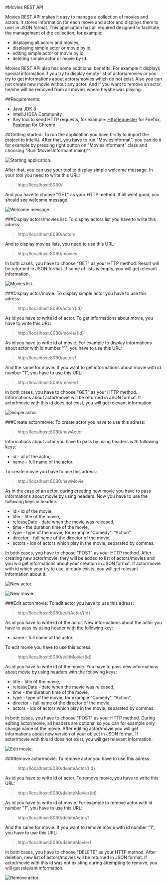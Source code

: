 #Movies REST API

Movies REST API makes it easy to manage a collection of movies and actors. It stores information for each movie and actor and displays them to user in JSON format. This application has all required designed to facilitate the management of the collection, for example:

- displaying all actors and movies,
- displaying simple actor or movie by id,
- editing simple actor or movie by id,
- deleting simple actor or movie by id.

Movies REST API also has some additional benefits. For example it displays special information if you try to display empty list of actors/movies or you try to get informations about actors/movies which do not exist. Also you can not create new movie without any actor. And if you want to remove an actor, he/she will be removed from all movies where he/she was playing.


##Requirements:

 - Java JDK 8
 - IntelliJ IDEA Community
 - Any tool to send HTTP requests, for example: [HttpRequester](https://addons.mozilla.org/pl/firefox/addon/httprequester/) for
   Firefox, [Postman](https://chrome.google.com/webstore/detail/postman-rest-client/fhbjgbiflinjbdggehcddcbncdddomop) for Chrome


##Getting started:
To run the application you have firstly to import the project to IntelliJ. After that, you have to run "MoviesInformat", you can do it for example by pressing right button on "MoviesInformant" class and choosing "Run 'MoviesInformant.main()'".

![Starting application.](http://i.imgur.com/b3puGCI.png)

After that, you can use your tool to display simple welcome message. In your tool you need to write this URL: 

> http://localhost:8080/

And you have to choose "GET" as your HTTP method. If all went good, you should see welcome message.

![Welcome message.](http://i.imgur.com/w1NBe9P.png)

###Display actors/movies list:
To display actors list you have to write this adress: 

> http://localhost:8080/actors

And to display movies lists, you need to use this URL: 

> http://localhost:8080/movies

In both cases, you have to choose "GET" as your HTTP method. Result will be returned in JSON format. If some of lists is empty, you will get relevant information.

![Movies list.](http://i.imgur.com/TohHLJm.png)

###Display actor/movie:
To display simple actor you have to use this adress: 

> http://localhost:8080/actor/{id} 

As id you have to write id of actor. To get informations about movie, you have to write this URL: 

> http://localhost:8080/movie/{id}

As id you have to write id of movie. For example to display informations about actor with id number "1", you have to use this URL: 

> http://localhost:8080/actor/1

And the same for movie. If you want to get informations about movie with id number "1", you have to use this URL:

> http://localhost:8080/movie/1

In both cases, you have to choose "GET" as your HTTP method. Informations about actor/movie will be returned in JSON format. If actor/movie with this id does not exist, you will get relevant information.

![Simple actor.](http://i.imgur.com/W0NXeGI.png)

###Create actor/movie:
To create actor you have to use this adress:

> http://localhost:8080/newActor

Informations about actor you have to pass by using headers with following keys:

- id - id of the actor,
- name - full name of the actor.

To create movie you have to use this adress:

> http://localhost:8080/newMovie

As in the case of an actor, during creating new movie you have to pass informations about movie by using headers. Now you have to use the following keys in headers: 

- id - id of the movie,
- title - title of the movie,
- releaseDate - date when the movie was released,
- time - the duration time of the movie,
- type - type of the movie, for example "Comedy", "Action",
- director - full name of the director of the movie,
- actors - ids of actors which play in the movie, separated by commas.

In both cases, you have to choose "POST" as your HTTP method. After creating new actor/movie, they will be added to list of actors/movies and you will get informations about your creation in JSON format. If actor/movie with id which your try to use, already exists, you will get relevant information about it.

![New actor.](http://i.imgur.com/rrPPgjd.png)

![New movie.](http://i.imgur.com/0DtQ8dq.png)

###Edit actor/movie:
To edit actor you have to use this adress:

> http://localhost:8080/editActor/{id}

As id you have to write id of the actor. New informations about the actor you have to pass by using header with the following key:

- name - full name of the actor.

To edit movie you have to use this adress:

> http://localhost:8080/editMovie/{id}

As id you have to write id of the movie. You have to pass new informations about movie by using headers with the following keys:

- title - title of the movie,
- releaseDate - date when the movie was released,
- time - the duration time of the movie,
- type - type of the movie, for example "Comedy", "Action",
- director - full name of the director of the movie,
- actors - ids of actors which play in the movie, separated by commas.

In both cases, you have to choose "POST" as your HTTP method. During editing actor/movie, all headers are optional so you can for example only change name of the movie. After editing actor/movie you will get informations about new version of your object in JSON format. If actor/movie with this id does not exist, you will get relevant information.

![Edit movie.](http://i.imgur.com/aYdRq9Z.png)

###Remove actor/movie:
To remove actor you have to use this adress:

> http://localhost:8080/deleteActor/{id}

As id you have to write id of actor. To remove movie, you have to write this URL: 

> http://localhost:8080/deleteMovie/{id}

As id you have to write id of movie. For example to remove actor with id number "1", you have to use this URL: 

> http://localhost:8080/deleteActor/1

And the same for movie. If you want to remove movie with id number "1", you have to use this URL:

> http://localhost:8080/deleteMovie/1

In both cases, you have to choose "DELETE" as your HTTP method. After deletion, new list of actors/movies will be returned in JSON format. If actor/movie with this id was not existing during attempting to remove, you will get relevant information. 

![Remove actor.](http://i.imgur.com/YmV7MCK.png)